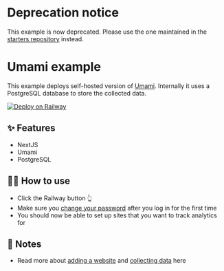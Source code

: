 # Deprecation notice

This example is now deprecated. Please use the one maintained in the [starters repository](https://github.com/railwayapp/starters/tree/master/examples/umami) instead.

# Umami example

This example deploys self-hosted version of [Umami](https://umami.is/). Internally it uses a PostgreSQL database to store the collected data.

[![Deploy on Railway](https://railway.app/button.svg)](https://railway.app/new/template?template=https%3A%2F%2Fgithub.com%2Frailwayapp-starters%2Fumami&plugins=postgresql&envs=HASH_SALT&HASH_SALTDesc=Any+random+string+used+to+generate+unique+values+for+your+installation)

## ✨ Features

- NextJS
- Umami
- PostgreSQL

## 💁‍♀️ How to use

- Click the Railway button 👆
- Make sure you [change your password](https://umami.is/docs/login) after you log in for the first time
- You should now be able to set up sites that you want to track analytics for

## 📝 Notes

- Read more about [adding a website](https://umami.is/docs/add-a-website) and [collecting data](https://umami.is/docs/collect-data) here
